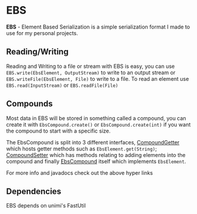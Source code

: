 # EBS
**EBS**  - Element Based Serialization is a simple serialization format I made to use for my personal projects.
## Reading/Writing
Reading and Writing to a file or stream with EBS is easy, you can use ``EBS.write(EbsElement, OutputStream)`` to write to an output stream or ``EBS.writeFile(EbsElement, File)`` to write to a file.
To read an element use ``EBS.read(InputStream)`` or ``EBS.readFile(File)``
## Compounds
Most data in EBS will be stored in something called a compound, you can create it with ``EbsCompound.create()`` or ``EbsCompound.create(int)`` if you want the compound to start with a specific size.
  
The EbsCompound is split into 3 different interfaces, [CompoundGetter](src/main/java/me/julie/ebs/element/CompoundGetter.java) which hosts getter methods such as ``EbsElement.get(String)``; [CompoundSetter](src/main/java/me/julie/ebs/element/CompoundSetter.java) which has methods relating to adding elements into the compound and finally [EbsCompound](src/main/java/me/julie/ebs/element/EbsCompound.java) itself which implements ``EbsElement``.
  
For more info and javadocs check out the above hyper links

## Dependencies
EBS depends on unimi's FastUtil
